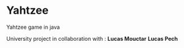 # Yahtzee
Yahtzee game in java


University project in collaboration with : **Lucas Mouctar**  **Lucas Pech**
